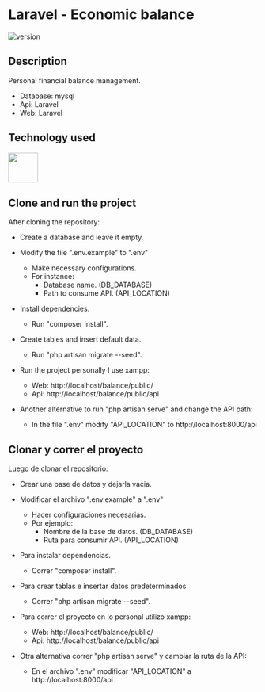 # Laravel - Economic balance

![version](https://img.shields.io/badge/version-1.0.0-blue.svg)   

## Description
Personal financial balance management.
- Database: mysql
- Api: Laravel
- Web: Laravel


## Technology used

<img src="https://es.wikipedia.org/wiki/Laravel#/media/Archivo:Laravel.svg" width="60" height="60" />



## Clone and run the project

After cloning the repository:

- Create a database and leave it empty.
- Modify the file ".env.example" to ".env"
     - Make necessary configurations.
     - For instance:
         - Database name. (DB_DATABASE)
         - Path to consume API. (API_LOCATION)
- Install dependencies.
     - Run "composer install".
- Create tables and insert default data.
     - Run "php artisan migrate --seed".

- Run the project personally I use xampp:
     - Web: http://localhost/balance/public/
     - Api: http://localhost/balance/public/api

- Another alternative to run "php artisan serve" and change the API path:
     - In the file ".env" modify "API_LOCATION" to http://localhost:8000/api 
 

## Clonar y correr el proyecto

Luego de clonar el repositorio:

- Crear una base de datos y dejarla vacia.
- Modificar el archivo ".env.example" a ".env"
    - Hacer configuraciones necesarias. 
    - Por ejemplo:
        - Nombre de la base de datos. (DB_DATABASE)
        - Ruta para consumir API. (API_LOCATION)
- Para instalar dependencias.
    - Correr "composer install".
- Para crear tablas e insertar datos predeterminados.
    - Correr "php artisan migrate --seed".

- Para correr el proyecto en lo personal utilizo xampp:
    - Web: http://localhost/balance/public/
    - Api: http://localhost/balance/public/api

- Otra alternativa correr "php artisan serve" y cambiar la ruta de la API:
    - En el archivo ".env" modificar "API_LOCATION" a http://localhost:8000/api

  
 
